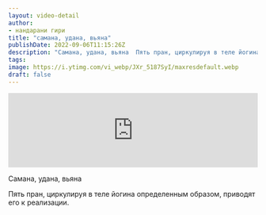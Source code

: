 ```yaml
---
layout: video-detail
author:
- нандарани гири
title: "самана, удана, вьяна"
publishDate: 2022-09-06T11:15:26Z
description: "Самана, удана, вьяна  Пять пран, циркулируя в теле йогина определенным образом, приводят его к реализации."
tags: 
image: https://i.ytimg.com/vi_webp/JXr_5187SyI/maxresdefault.webp
draft: false
---
```


<iframe width="100%" src="https://www.youtube.com/embed/JXr_5187SyI" frameborder="0" allowfullscreen=""></iframe> 

 Самана, удана, вьяна

 Пять пран, циркулируя в теле йогина определенным образом, приводят его к реализации.   

 